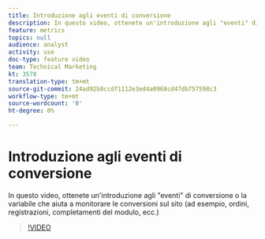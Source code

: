 ```yaml
---
title: Introduzione agli eventi di conversione
description: In questo video, ottenete un'introduzione agli "eventi" di conversione o la variabile che aiuta a monitorare le conversioni sul sito (ad esempio, ordini, registrazioni, completamenti del modulo, ecc.)
feature: metrics
topics: null
audience: analyst
activity: use
doc-type: feature video
team: Technical Marketing
kt: 3578
translation-type: tm+mt
source-git-commit: 24ad92b0ccdf1112e3ed4a0968cd47db757598c3
workflow-type: tm+mt
source-wordcount: '0'
ht-degree: 0%

---
```



# Introduzione agli eventi di conversione

In questo video, ottenete un&#39;introduzione agli &quot;eventi&quot; di conversione o la variabile che aiuta a monitorare le conversioni sul sito (ad esempio, ordini, registrazioni, completamenti del modulo, ecc.)

>[!VIDEO](https://video.tv.adobe.com/v/28764/?quality=12)

